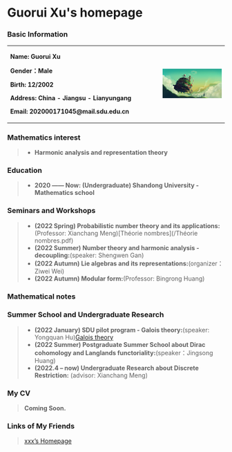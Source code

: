 # Guorui Xu's homepage

### Basic Information

<table border="0">
  <tr>
    <td width="70%">
      <p><b>  Name: Guorui Xu </b></p>
      <p><b>  Gender：Male </b></p>   
      <p><b>Birth: 12/2002 </b></p>
      <p><b>  Address: China - Jiangsu - Lianyungang </b></p>
      <p><b>  Email: 202000171045@mail.sdu.edu.cn </b></p>
    </td>
    <td width="30%">
      <img src="image.jpg" width="100%"> 
    </td>
  </tr>
</table>

### Mathematics interest
> + **Harmonic analysis and representation theory**

### Education

> + **2020 —— Now: (Undergraduate) Shandong University - Mathematics school**


### Seminars and Workshops
> + **(2022 Spring) Probabilistic number theory and its applications:**(Professor: Xianchang Meng)[Théorie nombres](/Théorie nombres.pdf)
> + **(2022 Summer) Number theory and harmonic analysis - decoupling:**(speaker: Shengwen Gan)
> + **(2022 Autumn) Lie algebras and its representations:**(organizer：Ziwei Wei)
> + **(2022 Autumn) Modular form:**(Professor: Bingrong Huang)

### Mathematical notes

### Summer School and Undergraduate Research
> + **(2022 January) SDU pilot program - Galois theory:**(speaker: Yongquan Hu)[Galois theory](/Galois_Theory.pdf)
> + **(2022 Summer) Postgraduate Summer School about Dirac cohomology and Langlands functoriality:**(speaker：Jingsong Huang)
> + **(2022.4 – now) Undergraduate Research about Discrete Restriction:** (advisor: Xianchang Meng) 

### My CV
> **Coming Soon.**

### Links of My Friends
> [xxx’s Homepage]([(https://.github.io/)])

